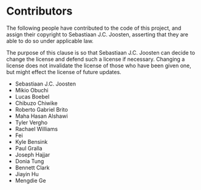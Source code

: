 # Contributors

The following people have contributed to the code of this project,
and assign their copyright to Sebastiaan J.C. Joosten, asserting
that they are able to do so under applicable law.

The purpose of this clause is so that Sebastiaan J.C. Joosten can
decide to change the license and defend such a license if necessary.
Changing a license does not invalidate the license of those who have
been given one, but might effect the license of future updates.

- Sebastiaan J.C. Joosten
- Mikio Obuchi
- Lucas Boebel
- Chibuzo Chiwike
- Roberto Gabriel Brito
- Maha Hasan Alshawi
- Tyler Vergho
- Rachael Williams
- Fei
- Kyle Bensink
- Paul Gralla
- Joseph Hajjar
- Donia Tung
- Bennett Clark
- Jiayin Hu
- Mengdie Ge
